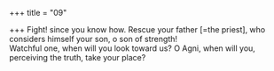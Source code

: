 +++
title = "09"

+++
Fight! since you know how. Rescue your father [=the priest], who  considers himself your son, o son of strength!  
Watchful one, when will you look toward us? O Agni, when will you,  perceiving the truth, take your place?  